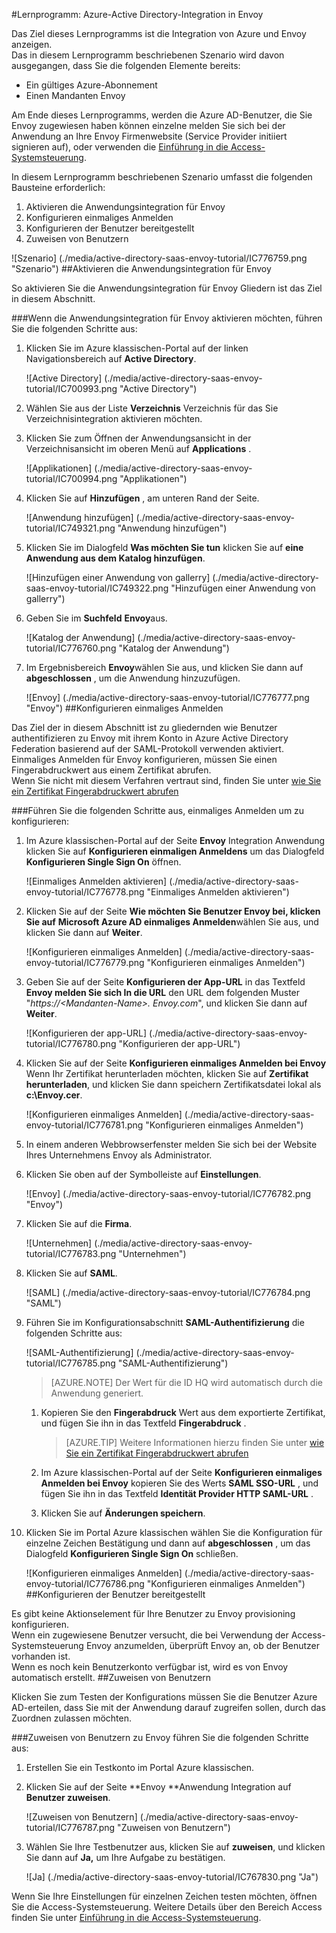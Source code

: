 <properties 
    pageTitle="Lernprogramm: Azure-Active Directory-Integration in Envoy | Microsoft Azure" 
    description="Erfahren Sie, wie Envoy mit Azure Active Directory verwenden, aktivieren Sie einmaliges Anmelden, automatisierte Bereitstellung und mehr!" 
    services="active-directory" 
    authors="jeevansd"  
    documentationCenter="na" 
    manager="femila"/>
<tags 
    ms.service="active-directory" 
    ms.devlang="na" 
    ms.topic="article" 
    ms.tgt_pltfrm="na" 
    ms.workload="identity" 
    ms.date="09/29/2016" 
    ms.author="jeedes" />

#<a name="tutorial-azure-active-directory-integration-with-envoy"></a>Lernprogramm: Azure-Active Directory-Integration in Envoy
  
Das Ziel dieses Lernprogramms ist die Integration von Azure und Envoy anzeigen.  
Das in diesem Lernprogramm beschriebenen Szenario wird davon ausgegangen, dass Sie die folgenden Elemente bereits:

-   Ein gültiges Azure-Abonnement
-   Einen Mandanten Envoy
  
Am Ende dieses Lernprogramms, werden die Azure AD-Benutzer, die Sie Envoy zugewiesen haben können einzelne melden Sie sich bei der Anwendung an Ihre Envoy Firmenwebsite (Service Provider initiiert signieren auf), oder verwenden die [Einführung in die Access-Systemsteuerung](active-directory-saas-access-panel-introduction.md).
  
In diesem Lernprogramm beschriebenen Szenario umfasst die folgenden Bausteine erforderlich:

1.  Aktivieren die Anwendungsintegration für Envoy
2.  Konfigurieren einmaliges Anmelden
3.  Konfigurieren der Benutzer bereitgestellt
4.  Zuweisen von Benutzern

![Szenario] (./media/active-directory-saas-envoy-tutorial/IC776759.png "Szenario")
##<a name="enabling-the-application-integration-for-envoy"></a>Aktivieren die Anwendungsintegration für Envoy
  
So aktivieren Sie die Anwendungsintegration für Envoy Gliedern ist das Ziel in diesem Abschnitt.

###<a name="to-enable-the-application-integration-for-envoy-perform-the-following-steps"></a>Wenn die Anwendungsintegration für Envoy aktivieren möchten, führen Sie die folgenden Schritte aus:

1.  Klicken Sie im Azure klassischen-Portal auf der linken Navigationsbereich auf **Active Directory**.

    ![Active Directory] (./media/active-directory-saas-envoy-tutorial/IC700993.png "Active Directory")

2.  Wählen Sie aus der Liste **Verzeichnis** Verzeichnis für das Sie Verzeichnisintegration aktivieren möchten.

3.  Klicken Sie zum Öffnen der Anwendungsansicht in der Verzeichnisansicht im oberen Menü auf **Applications** .

    ![Applikationen] (./media/active-directory-saas-envoy-tutorial/IC700994.png "Applikationen")

4.  Klicken Sie auf **Hinzufügen** , am unteren Rand der Seite.

    ![Anwendung hinzufügen] (./media/active-directory-saas-envoy-tutorial/IC749321.png "Anwendung hinzufügen")

5.  Klicken Sie im Dialogfeld **Was möchten Sie tun** klicken Sie auf **eine Anwendung aus dem Katalog hinzufügen**.

    ![Hinzufügen einer Anwendung von gallerry] (./media/active-directory-saas-envoy-tutorial/IC749322.png "Hinzufügen einer Anwendung von gallerry")

6.  Geben Sie im **Suchfeld** **Envoy**aus.

    ![Katalog der Anwendung] (./media/active-directory-saas-envoy-tutorial/IC776760.png "Katalog der Anwendung")

7.  Im Ergebnisbereich **Envoy**wählen Sie aus, und klicken Sie dann auf **abgeschlossen** , um die Anwendung hinzuzufügen.

    ![Envoy] (./media/active-directory-saas-envoy-tutorial/IC776777.png "Envoy")
##<a name="configuring-single-sign-on"></a>Konfigurieren einmaliges Anmelden
  
Das Ziel der in diesem Abschnitt ist zu gliedernden wie Benutzer authentifizieren zu Envoy mit ihrem Konto in Azure Active Directory Federation basierend auf der SAML-Protokoll verwenden aktiviert.  
Einmaliges Anmelden für Envoy konfigurieren, müssen Sie einen Fingerabdruckwert aus einem Zertifikat abrufen.  
Wenn Sie nicht mit diesem Verfahren vertraut sind, finden Sie unter [wie Sie ein Zertifikat Fingerabdruckwert abrufen](http://youtu.be/YKQF266SAxI)

###<a name="to-configure-single-sign-on-perform-the-following-steps"></a>Führen Sie die folgenden Schritte aus, einmaliges Anmelden um zu konfigurieren:

1.  Im Azure klassischen-Portal auf der Seite **Envoy** Integration Anwendung klicken Sie auf **Konfigurieren einmaligen Anmeldens** um das Dialogfeld **Konfigurieren Single Sign On** öffnen.

    ![Einmaliges Anmelden aktivieren] (./media/active-directory-saas-envoy-tutorial/IC776778.png "Einmaliges Anmelden aktivieren")

2.  Klicken Sie auf der Seite **Wie möchten Sie Benutzer Envoy bei, klicken Sie auf** **Microsoft Azure AD einmaliges Anmelden**wählen Sie aus, und klicken Sie dann auf **Weiter**.

    ![Konfigurieren einmaliges Anmelden] (./media/active-directory-saas-envoy-tutorial/IC776779.png "Konfigurieren einmaliges Anmelden")

3.  Geben Sie auf der Seite **Konfigurieren der App-URL** in das Textfeld **Envoy melden Sie sich In die URL** den URL dem folgenden Muster "*https://\<Mandanten-Name\>. Envoy.com*", und klicken Sie dann auf **Weiter**.

    ![Konfigurieren der app-URL] (./media/active-directory-saas-envoy-tutorial/IC776780.png "Konfigurieren der app-URL")

4.  Klicken Sie auf der Seite **Konfigurieren einmaliges Anmelden bei Envoy** Wenn Ihr Zertifikat herunterladen möchten, klicken Sie auf **Zertifikat herunterladen**, und klicken Sie dann speichern Zertifikatsdatei lokal als **c:\\Envoy.cer**.

    ![Konfigurieren einmaliges Anmelden] (./media/active-directory-saas-envoy-tutorial/IC776781.png "Konfigurieren einmaliges Anmelden")

5.  In einem anderen Webbrowserfenster melden Sie sich bei der Website Ihres Unternehmens Envoy als Administrator.

6.  Klicken Sie oben auf der Symbolleiste auf **Einstellungen**.

    ![Envoy] (./media/active-directory-saas-envoy-tutorial/IC776782.png "Envoy")

7.  Klicken Sie auf die **Firma**.

    ![Unternehmen] (./media/active-directory-saas-envoy-tutorial/IC776783.png "Unternehmen")

8.  Klicken Sie auf **SAML**.

    ![SAML] (./media/active-directory-saas-envoy-tutorial/IC776784.png "SAML")

9.  Führen Sie im Konfigurationsabschnitt **SAML-Authentifizierung** die folgenden Schritte aus:

    ![SAML-Authentifizierung] (./media/active-directory-saas-envoy-tutorial/IC776785.png "SAML-Authentifizierung")

    >[AZURE.NOTE] Der Wert für die ID HQ wird automatisch durch die Anwendung generiert.

    1.  Kopieren Sie den **Fingerabdruck** Wert aus dem exportierte Zertifikat, und fügen Sie ihn in das Textfeld **Fingerabdruck** .  

        >[AZURE.TIP] Weitere Informationen hierzu finden Sie unter [wie Sie ein Zertifikat Fingerabdruckwert abrufen](http://youtu.be/YKQF266SAxI)

    2.  Im Azure klassischen-Portal auf der Seite **Konfigurieren einmaliges Anmelden bei Envoy** kopieren Sie des Werts **SAML SSO-URL** , und fügen Sie ihn in das Textfeld **Identität Provider HTTP SAML-URL** .
    3.  Klicken Sie auf **Änderungen speichern**.

10. Klicken Sie im Portal Azure klassischen wählen Sie die Konfiguration für einzelne Zeichen Bestätigung und dann auf **abgeschlossen** , um das Dialogfeld **Konfigurieren Single Sign On** schließen.

    ![Konfigurieren einmaliges Anmelden] (./media/active-directory-saas-envoy-tutorial/IC776786.png "Konfigurieren einmaliges Anmelden")
##<a name="configuring-user-provisioning"></a>Konfigurieren der Benutzer bereitgestellt
  
Es gibt keine Aktionselement für Ihre Benutzer zu Envoy provisioning konfigurieren.  
Wenn ein zugewiesene Benutzer versucht, die bei Verwendung der Access-Systemsteuerung Envoy anzumelden, überprüft Envoy an, ob der Benutzer vorhanden ist.  
Wenn es noch kein Benutzerkonto verfügbar ist, wird es von Envoy automatisch erstellt.
##<a name="assigning-users"></a>Zuweisen von Benutzern
  
Klicken Sie zum Testen der Konfigurations müssen Sie die Benutzer Azure AD-erteilen, dass Sie mit der Anwendung darauf zugreifen sollen, durch das Zuordnen zulassen möchten.

###<a name="to-assign-users-to-envoy-perform-the-following-steps"></a>Zuweisen von Benutzern zu Envoy führen Sie die folgenden Schritte aus:

1.  Erstellen Sie ein Testkonto im Portal Azure klassischen.

2.  Klicken Sie auf der Seite **Envoy **Anwendung Integration auf **Benutzer zuweisen**.

    ![Zuweisen von Benutzern] (./media/active-directory-saas-envoy-tutorial/IC776787.png "Zuweisen von Benutzern")

3.  Wählen Sie Ihre Testbenutzer aus, klicken Sie auf **zuweisen**, und klicken Sie dann auf **Ja,** um Ihre Aufgabe zu bestätigen.

    ![Ja] (./media/active-directory-saas-envoy-tutorial/IC767830.png "Ja")
  
Wenn Sie Ihre Einstellungen für einzelnen Zeichen testen möchten, öffnen Sie die Access-Systemsteuerung. Weitere Details über den Bereich Access finden Sie unter [Einführung in die Access-Systemsteuerung](active-directory-saas-access-panel-introduction.md).